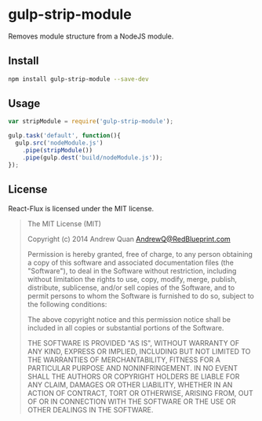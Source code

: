 # gulp-strip-module

Removes module structure from a NodeJS module.


## Install

```sh
npm install gulp-strip-module --save-dev

```


## Usage

```javascript
var stripModule = require('gulp-strip-module');

gulp.task('default', function(){
  gulp.src('nodeModule.js')
    .pipe(stripModule())
    .pipe(gulp.dest('build/nodeModule.js'));
});
```



License
-------

React-Flux is licensed under the MIT license.

> The MIT License (MIT)
>
> Copyright (c) 2014 Andrew Quan <AndrewQ@RedBlueprint.com>
>
> Permission is hereby granted, free of charge, to any person obtaining a copy
> of this software and associated documentation files (the "Software"), to deal
> in the Software without restriction, including without limitation the rights
> to use, copy, modify, merge, publish, distribute, sublicense, and/or sell
> copies of the Software, and to permit persons to whom the Software is
> furnished to do so, subject to the following conditions:
>
> The above copyright notice and this permission notice shall be included in
> all copies or substantial portions of the Software.
>
> THE SOFTWARE IS PROVIDED "AS IS", WITHOUT WARRANTY OF ANY KIND, EXPRESS OR
> IMPLIED, INCLUDING BUT NOT LIMITED TO THE WARRANTIES OF MERCHANTABILITY,
> FITNESS FOR A PARTICULAR PURPOSE AND NONINFRINGEMENT. IN NO EVENT SHALL THE
> AUTHORS OR COPYRIGHT HOLDERS BE LIABLE FOR ANY CLAIM, DAMAGES OR OTHER
> LIABILITY, WHETHER IN AN ACTION OF CONTRACT, TORT OR OTHERWISE, ARISING FROM,
> OUT OF OR IN CONNECTION WITH THE SOFTWARE OR THE USE OR OTHER DEALINGS IN
> THE SOFTWARE.
